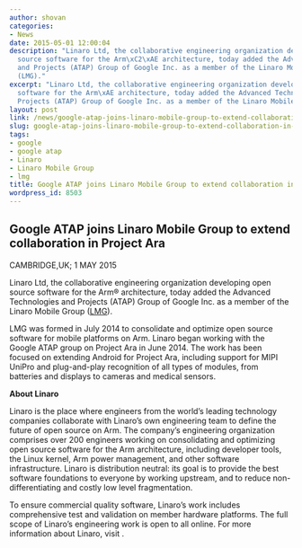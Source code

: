 ```yaml
---
author: shovan
categories:
- News
date: 2015-05-01 12:00:04
description: "Linaro Ltd, the collaborative engineering organization developing open
  source software for the Arm\xC2\xAE architecture, today added the Advanced Technologies
  and Projects (ATAP) Group of Google Inc. as a member of the Linaro Mobile Group
  (LMG)."
excerpt: "Linaro Ltd, the collaborative engineering organization developing open source
  software for the Arm\xAE architecture, today added the Advanced Technologies and
  Projects (ATAP) Group of Google Inc. as a member of the Linaro Mobile Group (LMG)."
layout: post
link: /news/google-atap-joins-linaro-mobile-group-to-extend-collaboration-in-project-ara/
slug: google-atap-joins-linaro-mobile-group-to-extend-collaboration-in-project-ara
tags:
- google
- google atap
- Linaro
- Linaro Mobile Group
- lmg
title: Google ATAP joins Linaro Mobile Group to extend collaboration in Project Ara
wordpress_id: 8503
---
```


## Google ATAP joins Linaro Mobile Group to extend collaboration in Project Ara

CAMBRIDGE,UK; 1 MAY 2015

Linaro Ltd, the collaborative engineering organization developing open source software for the Arm® architecture, today added the Advanced Technologies and Projects (ATAP) Group of Google Inc. as a member of the Linaro Mobile Group ([LMG](/members/#lmg)).

LMG was formed in July 2014 to consolidate and optimize open source software for mobile platforms on Arm. Linaro began working with the Google ATAP group on Project Ara in June 2014. The work has been focused on extending Android for Project Ara, including support for MIPI UniPro and plug-and-play recognition of all types of modules, from batteries and displays to cameras and medical sensors.

**About Linaro**

Linaro is the place where engineers from the world’s leading technology companies collaborate with Linaro’s own engineering team to define the future of open source on Arm. The company’s engineering organization comprises over 200 engineers working on consolidating and optimizing open source software for the Arm architecture, including developer tools, the Linux kernel, Arm power management, and other software infrastructure. Linaro is distribution neutral: its goal is to provide the best software foundations to everyone by working upstream, and to reduce non-differentiating and costly low level fragmentation.

To ensure commercial quality software, Linaro’s work includes comprehensive test and validation on member hardware platforms. The full scope of Linaro’s engineering work is open to all online. For more information about Linaro, visit [](/).